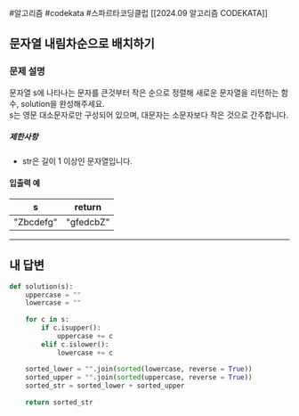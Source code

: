 #알고리즘 #codekata #스파르타코딩클럽 [[2024.09 알고리즘 CODEKATA]]

## 문자열 내림차순으로 배치하기

### 문제 설명

문자열 s에 나타나는 문자를 큰것부터 작은 순으로 정렬해 새로운 문자열을 리턴하는 함수, solution을 완성해주세요.  
s는 영문 대소문자로만 구성되어 있으며, 대문자는 소문자보다 작은 것으로 간주합니다.
##### 제한사항
- str은 길이 1 이상인 문자열입니다.

#### 입출력 예

|s|return|
|---|---|
|"Zbcdefg"|"gfedcbZ"|


---

## 내 답변

```python
def solution(s):
    uppercase = ""
    lowercase = ""
    
    for c in s:
        if c.isupper():
            uppercase += c
        elif c.islower():
            lowercase += c
            
    sorted_lower = "".join(sorted(lowercase, reverse = True))
    sorted_upper = "".join(sorted(uppercase, reverse = True))
    sorted_str = sorted_lower + sorted_upper
    
    return sorted_str
```
 